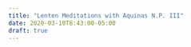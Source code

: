 ```yaml
---
title: "Lenten Meditations with Aquinas N.P. III"
date: 2020-03-10T8:43:00-05:00 
draft: true
---
```

